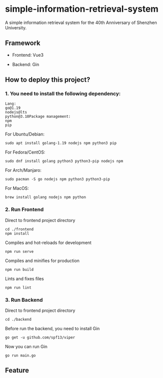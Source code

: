 # simple-information-retrieval-system
A simple information retrieval system for the 40th Anniversary of Shenzhen University.

## Framework

- Frontend: Vue3

- Backend: Gin

## How to deploy this project?
### 1.  You need to install the following dependency:
```
Lang:
go@1.19
nodejs@lts
python@3.10Package management:
npm
pip
```
For Ubuntu/Debian:
```
sudo apt install golang-1.19 nodejs npm python3 pip
```
For Fedora/CentOS:
```
sudo dnf install golang python3 python3-pip nodejs npm
```
For Arch/Manjaro:
```
sudo pacman -S go nodejs npm python3 python3-pip
```
For MacOS:
```
brew install golang nodejs npm python
```
### 2.  Run Frontend
Direct to frontend project directory
```
cd ./frontend
npm install
``` 
Compiles and hot-reloads for development
```
npm run serve
```
Compiles and minifies for production
```
npm run build
```
Lints and fixes files
```
npm run lint
```
### 3.  Run Backend
Direct to frontend project directory
```
cd ./backend
```
Before run the backend, you need to install Gin
```
go get -u github.com/spf13/viper
```
Now you can run Gin
```
go run main.go
```

## Feature
